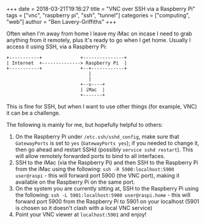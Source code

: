 +++
date = 2018-03-21T19:16:27
title = "VNC over SSH via a Raspberry Pi"
tags = ["vnc", "raspberry pi", "ssh", "tunnel"]
categories =  ["computing", "web"]
author = "Ben Lavery-Griffiths"
+++

Often when I'm away from home I leave my iMac on incase I need to grab anything from it remotely, plus it's ready to go when I get home.  Usually I access it using SSH, via a Raspberry Pi:

    +-----------+              +---------------+
    | Internet  +--------------> Raspberry Pi  |
    +-----------+              +--+------------+
                                  |
                                  |
                               +--v----+
                               | iMac  |
                               +-------+

This is fine for SSH, but when I want to use other things (for example, VNC) it can be a challenge.

The following is mainly for me, but hopefully helpful to others:

1. On the Raspberry Pi under `/etc.ssh/sshd_config`, make sure that `GatewayPorts` is set to `yes` (`GatewayPorts yes`); if you needed to change it, then go ahead and restart SSHd (possibly `service sshd restart`).  This will allow remotely forwarded ports to bind to all interfaces.
2. SSH to the iMac (via the Raspberry Pi) and then SSH to the Raspberry Pi from the iMac using the following: `ssh -R 5900:localhost:5900 user@raspi` - this will forward port 5900 (the VNC port), making it available on the Raspberry Pi on the same port.
3. On the system you are currently sitting at, SSH to the Raspberry Pi using the following: `ssh -L 5901:localhost:5900 user@raspi.home` - this will forward port 5900 from the Raspberry Pi to 5901 on your localhost (5901 is chosen so it doesn't clash with a local VNC service)
4. Point your VNC viewer at `localhost:5901` and enjoy!
